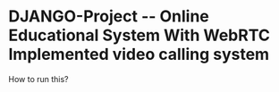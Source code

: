 # DJANGO-Project -- Online Educational System With WebRTC Implemented video calling system

How to run this?


